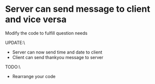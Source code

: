 # Server can send message to client and vice versa

Modify the code to fulfill question needs

UPDATE:\
- Server can now send time and date to client
- Client can send thankyou message to server

TODO:\
- Rearrange your code
